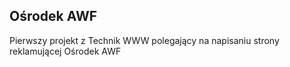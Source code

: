 ## Ośrodek AWF
Pierwszy projekt z Technik WWW polegający na napisaniu strony reklamującej Ośrodek AWF